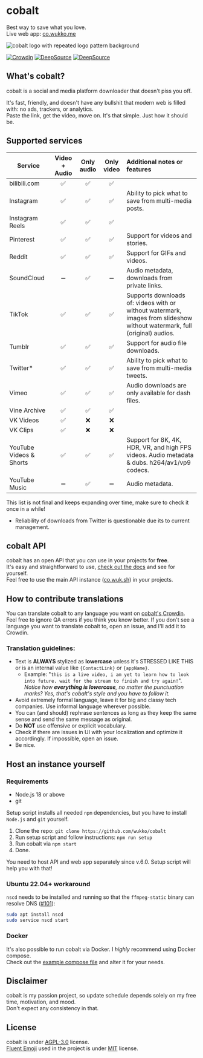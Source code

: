 # cobalt
Best way to save what you love.  
Live web app: [co.wukko.me](https://co.wukko.me/)  

![cobalt logo with repeated logo pattern background](https://raw.githubusercontent.com/wukko/cobalt/current/src/front/icons/pattern.png "cobalt logo with repeated logo pattern background")  

[![Crowdin](https://badges.crowdin.net/cobalt/localized.svg)](https://crowdin.com/project/cobalt) [![DeepSource](https://deepsource.io/gh/wukko/cobalt.svg/?label=active+issues&token=MsmsJ9zUOKwcQor0yaiFot84)](https://deepsource.io/gh/wukko/cobalt/?ref=repository-badge) [![DeepSource](https://deepsource.io/gh/wukko/cobalt.svg/?label=resolved+issues&token=MsmsJ9zUOKwcQor0yaiFot84)](https://deepsource.io/gh/wukko/cobalt/?ref=repository-badge)

## What's cobalt?
cobalt is a social and media platform downloader that doesn't piss you off.

It's fast, friendly, and doesn't have any bullshit that modern web is filled with: no ads, trackers, or analytics.  
Paste the link, get the video, move on. It's that simple. Just how it should be.

## Supported services
| Service                 | Video + Audio | Only audio  | Only video  | Additional notes or features                                                                                              |
| --------                | :---:         | :---:       | :---:       | :-----                                                                                                                    |
| bilibili.com            | ✅           | ✅         | ✅         |                                                                                                                           |
| Instagram               | ✅           | ✅         | ✅         | Ability to pick what to save from multi-media posts.                                                                      |
| Instagram Reels         | ✅           | ✅         | ✅         |                                                                                                                           |
| Pinterest               | ✅           | ✅         | ✅         | Support for videos and stories.                                                                                           |
| Reddit                  | ✅           | ✅         | ✅         | Support for GIFs and videos.                                                                                              |
| SoundCloud              | ➖           | ✅         | ➖         | Audio metadata, downloads from private links.                                                                             |
| TikTok                  | ✅           | ✅         | ✅         | Supports downloads of: videos with or without watermark, images from slideshow without watermark, full (original) audios. |
| Tumblr                  | ✅           | ✅         | ✅         | Support for audio file downloads.                                                                                         |
| Twitter*                | ✅           | ✅         | ✅         | Ability to pick what to save from multi-media tweets.                                                                     |
| Vimeo                   | ✅           | ✅         | ✅         | Audio downloads are only available for dash files.                                                                        |
| Vine Archive            | ✅           | ✅         | ✅         |                                                                                                                           |
| VK Videos               | ✅           | ❌         | ❌         |                                                                                                                           |
| VK Clips                | ✅           | ❌         | ❌         |                                                                                                                           |
| YouTube Videos & Shorts | ✅           | ✅         | ✅         | Support for 8K, 4K, HDR, VR, and high FPS videos. Audio metadata & dubs. h264/av1/vp9 codecs.                             |
| YouTube Music           | ➖           | ✅         | ➖         | Audio metadata.                                                                                                           |

This list is not final and keeps expanding over time, make sure to check it once in a while!  
  
* Reliability of downloads from Twitter is questionable due its to current management.

## cobalt API
cobalt has an open API that you can use in your projects for **free**.  
It's easy and straightforward to use, [check out the docs](https://github.com/wukko/cobalt/blob/current/docs/API.md) and see for yourself.  
Feel free to use the main API instance ([co.wuk.sh](https://co.wuk.sh/)) in your projects.

## How to contribute translations
You can translate cobalt to any language you want on [cobalt's Crowdin](https://crowdin-co.wukko.me/). Feel free to ignore QA errors if you think you know better. If you don't see a language you want to translate cobalt to, open an issue, and I'll add it to Crowdin.

### Translation guidelines:
- Text is **ALWAYS** stylized as **lowercase** unless it's STRESSED LIKE THIS or is an internal value like `{ContactLink}` or `{appName}`. 
    - Example: "`this is a live video, i am yet to learn how to look into future. wait for the stream to finish and try again!`".  
    *Notice how **everything is lowercase**, no matter the punctuation marks? Yes, that's cobalt's style and you have to follow it.*
- Avoid extremely formal language, leave it for big and classy tech companies. Use informal language wherever possible.
- You can (and should) rephrase sentences as long as they keep the same sense and send the same message as original.
- Do **NOT** use offensive or explicit vocabulary.
- Check if there are issues in UI with your localization and optimize it accordingly. If impossible, open an issue.
- Be nice.

## Host an instance yourself
### Requirements
- Node.js 18 or above
- git

Setup script installs all needed `npm` dependencies, but you have to install `Node.js` and `git` yourself.

1. Clone the repo: `git clone https://github.com/wukko/cobalt`
2. Run setup script and follow instructions: `npm run setup`
3. Run cobalt via `npm start`
4. Done.

You need to host API and web app separately since v.6.0. Setup script will help you with that!

### Ubuntu 22.04+ workaround
`nscd` needs to be installed and running so that the `ffmpeg-static` binary can resolve DNS ([#101](https://github.com/wukko/cobalt/issues/101#issuecomment-1494822258)):

```bash
sudo apt install nscd
sudo service nscd start
```

### Docker
It's also possible to run cobalt via Docker. I *highly* recommend using Docker compose.  
Check out the [example compose file](https://github.com/wukko/cobalt/blob/current/docker-compose.yml.example) and alter it for your needs.

## Disclaimer
cobalt is my passion project, so update schedule depends solely on my free time, motivation, and mood.  
Don't expect any consistency in that.

## License
cobalt is under [AGPL-3.0](https://github.com/wukko/cobalt/blob/current/LICENSE) license.  
[Fluent Emoji](https://github.com/microsoft/fluentui-emoji) used in the project is under [MIT](https://github.com/microsoft/fluentui-emoji/blob/main/LICENSE) license.
